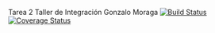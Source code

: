Tarea 2 Taller de Integración
Gonzalo Moraga
[![Build Status](https://travis-ci.org/gemoraga/tarea2final.svg?branch=master)](https://travis-ci.org/gemoraga/tarea2final)
[![Coverage Status](https://coveralls.io/repos/github/gemoraga/tarea2final/badge.svg?branch=master)](https://coveralls.io/github/gemoraga/tarea2final?branch=master)
